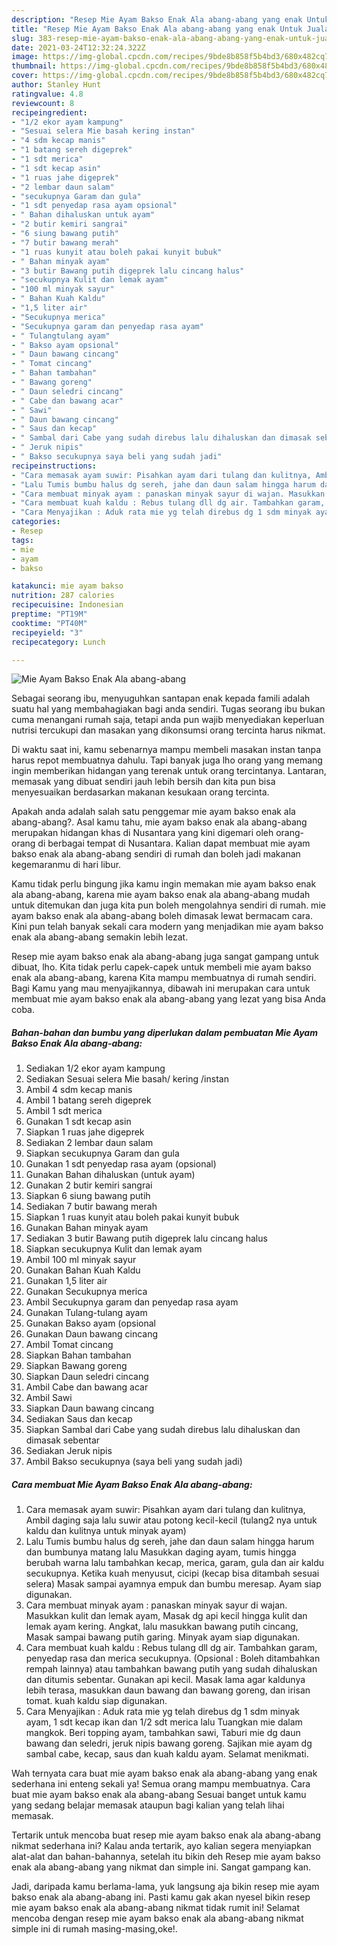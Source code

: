 ```yaml
---
description: "Resep Mie Ayam Bakso Enak Ala abang-abang yang enak Untuk Jualan"
title: "Resep Mie Ayam Bakso Enak Ala abang-abang yang enak Untuk Jualan"
slug: 383-resep-mie-ayam-bakso-enak-ala-abang-abang-yang-enak-untuk-jualan
date: 2021-03-24T12:32:24.322Z
image: https://img-global.cpcdn.com/recipes/9bde8b858f5b4bd3/680x482cq70/mie-ayam-bakso-enak-ala-abang-abang-foto-resep-utama.jpg
thumbnail: https://img-global.cpcdn.com/recipes/9bde8b858f5b4bd3/680x482cq70/mie-ayam-bakso-enak-ala-abang-abang-foto-resep-utama.jpg
cover: https://img-global.cpcdn.com/recipes/9bde8b858f5b4bd3/680x482cq70/mie-ayam-bakso-enak-ala-abang-abang-foto-resep-utama.jpg
author: Stanley Hunt
ratingvalue: 4.8
reviewcount: 8
recipeingredient:
- "1/2 ekor ayam kampung"
- "Sesuai selera Mie basah kering instan"
- "4 sdm kecap manis"
- "1 batang sereh digeprek"
- "1 sdt merica"
- "1 sdt kecap asin"
- "1 ruas jahe digeprek"
- "2 lembar daun salam"
- "secukupnya Garam dan gula"
- "1 sdt penyedap rasa ayam opsional"
- " Bahan dihaluskan untuk ayam"
- "2 butir kemiri sangrai"
- "6 siung bawang putih"
- "7 butir bawang merah"
- "1 ruas kunyit atau boleh pakai kunyit bubuk"
- " Bahan minyak ayam"
- "3 butir Bawang putih digeprek lalu cincang halus"
- "secukupnya Kulit dan lemak ayam"
- "100 ml minyak sayur"
- " Bahan Kuah Kaldu"
- "1,5 liter air"
- "Secukupnya merica"
- "Secukupnya garam dan penyedap rasa ayam"
- " Tulangtulang ayam"
- " Bakso ayam opsional"
- " Daun bawang cincang"
- " Tomat cincang"
- " Bahan tambahan"
- " Bawang goreng"
- " Daun seledri cincang"
- " Cabe dan bawang acar"
- " Sawi"
- " Daun bawang cincang"
- " Saus dan kecap"
- " Sambal dari Cabe yang sudah direbus lalu dihaluskan dan dimasak sebentar"
- " Jeruk nipis"
- " Bakso secukupnya saya beli yang sudah jadi"
recipeinstructions:
- "Cara memasak ayam suwir: Pisahkan ayam dari tulang dan kulitnya, Ambil daging saja lalu suwir atau potong kecil-kecil (tulang2 nya untuk kaldu dan kulitnya untuk minyak ayam)"
- "Lalu Tumis bumbu halus dg sereh, jahe dan daun salam hingga harum dan bumbunya matang lalu Masukkan daging ayam, tumis hingga berubah warna lalu tambahkan kecap, merica, garam, gula dan air kaldu secukupnya. Ketika kuah menyusut, cicipi (kecap bisa ditambah sesuai selera) Masak sampai ayamnya empuk dan bumbu meresap. Ayam siap digunakan."
- "Cara membuat minyak ayam : panaskan minyak sayur di wajan. Masukkan kulit dan lemak ayam, Masak dg api kecil hingga kulit dan lemak ayam kering. Angkat, lalu masukkan bawang putih cincang, Masak sampai bawang putih garing. Minyak ayam siap digunakan."
- "Cara membuat kuah kaldu : Rebus tulang dll dg air. Tambahkan garam, penyedap rasa dan merica secukupnya. (Opsional : Boleh ditambahkan rempah lainnya) atau tambahkan bawang putih yang sudah dihaluskan dan ditumis sebentar. Gunakan api kecil. Masak lama agar kaldunya lebih terasa, masukkan daun bawang dan bawang goreng, dan irisan tomat. kuah kaldu siap digunakan."
- "Cara Menyajikan : Aduk rata mie yg telah direbus dg 1 sdm minyak ayam, 1 sdt kecap ikan dan 1/2 sdt merica lalu Tuangkan mie dalam mangkok. Beri topping ayam, tambahkan sawi, Taburi mie dg daun bawang dan seledri, jeruk nipis bawang goreng. Sajikan mie ayam dg sambal cabe, kecap, saus dan kuah kaldu ayam. Selamat menikmati."
categories:
- Resep
tags:
- mie
- ayam
- bakso

katakunci: mie ayam bakso 
nutrition: 287 calories
recipecuisine: Indonesian
preptime: "PT19M"
cooktime: "PT40M"
recipeyield: "3"
recipecategory: Lunch

---
```



![Mie Ayam Bakso Enak Ala abang-abang](https://img-global.cpcdn.com/recipes/9bde8b858f5b4bd3/680x482cq70/mie-ayam-bakso-enak-ala-abang-abang-foto-resep-utama.jpg)

Sebagai seorang ibu, menyuguhkan santapan enak kepada famili adalah suatu hal yang membahagiakan bagi anda sendiri. Tugas seorang ibu bukan cuma menangani rumah saja, tetapi anda pun wajib menyediakan keperluan nutrisi tercukupi dan masakan yang dikonsumsi orang tercinta harus nikmat.

Di waktu  saat ini, kamu sebenarnya mampu membeli masakan instan tanpa harus repot membuatnya dahulu. Tapi banyak juga lho orang yang memang ingin memberikan hidangan yang terenak untuk orang tercintanya. Lantaran, memasak yang dibuat sendiri jauh lebih bersih dan kita pun bisa menyesuaikan berdasarkan makanan kesukaan orang tercinta. 



Apakah anda adalah salah satu penggemar mie ayam bakso enak ala abang-abang?. Asal kamu tahu, mie ayam bakso enak ala abang-abang merupakan hidangan khas di Nusantara yang kini digemari oleh orang-orang di berbagai tempat di Nusantara. Kalian dapat membuat mie ayam bakso enak ala abang-abang sendiri di rumah dan boleh jadi makanan kegemaranmu di hari libur.

Kamu tidak perlu bingung jika kamu ingin memakan mie ayam bakso enak ala abang-abang, karena mie ayam bakso enak ala abang-abang mudah untuk ditemukan dan juga kita pun boleh mengolahnya sendiri di rumah. mie ayam bakso enak ala abang-abang boleh dimasak lewat bermacam cara. Kini pun telah banyak sekali cara modern yang menjadikan mie ayam bakso enak ala abang-abang semakin lebih lezat.

Resep mie ayam bakso enak ala abang-abang juga sangat gampang untuk dibuat, lho. Kita tidak perlu capek-capek untuk membeli mie ayam bakso enak ala abang-abang, karena Kita mampu membuatnya di rumah sendiri. Bagi Kamu yang mau menyajikannya, dibawah ini merupakan cara untuk membuat mie ayam bakso enak ala abang-abang yang lezat yang bisa Anda coba.

<!--inarticleads1-->

##### Bahan-bahan dan bumbu yang diperlukan dalam pembuatan Mie Ayam Bakso Enak Ala abang-abang:

1. Sediakan 1/2 ekor ayam kampung
1. Sediakan Sesuai selera Mie basah/ kering /instan
1. Ambil 4 sdm kecap manis
1. Ambil 1 batang sereh digeprek
1. Ambil 1 sdt merica
1. Gunakan 1 sdt kecap asin
1. Siapkan 1 ruas jahe digeprek
1. Sediakan 2 lembar daun salam
1. Siapkan secukupnya Garam dan gula
1. Gunakan 1 sdt penyedap rasa ayam (opsional)
1. Gunakan  Bahan dihaluskan (untuk ayam)
1. Gunakan 2 butir kemiri sangrai
1. Siapkan 6 siung bawang putih
1. Sediakan 7 butir bawang merah
1. Siapkan 1 ruas kunyit atau boleh pakai kunyit bubuk
1. Gunakan  Bahan minyak ayam
1. Sediakan 3 butir Bawang putih digeprek lalu cincang halus
1. Siapkan secukupnya Kulit dan lemak ayam
1. Ambil 100 ml minyak sayur
1. Gunakan  Bahan Kuah Kaldu
1. Gunakan 1,5 liter air
1. Gunakan Secukupnya merica
1. Ambil Secukupnya garam dan penyedap rasa ayam
1. Gunakan  Tulang-tulang ayam
1. Gunakan  Bakso ayam (opsional
1. Gunakan  Daun bawang cincang
1. Ambil  Tomat cincang
1. Siapkan  Bahan tambahan
1. Siapkan  Bawang goreng
1. Siapkan  Daun seledri cincang
1. Ambil  Cabe dan bawang acar
1. Ambil  Sawi
1. Siapkan  Daun bawang cincang
1. Sediakan  Saus dan kecap
1. Siapkan  Sambal dari Cabe yang sudah direbus lalu dihaluskan dan dimasak sebentar
1. Sediakan  Jeruk nipis
1. Ambil  Bakso secukupnya (saya beli yang sudah jadi)




<!--inarticleads2-->

##### Cara membuat Mie Ayam Bakso Enak Ala abang-abang:

1. Cara memasak ayam suwir: Pisahkan ayam dari tulang dan kulitnya, Ambil daging saja lalu suwir atau potong kecil-kecil (tulang2 nya untuk kaldu dan kulitnya untuk minyak ayam)
1. Lalu Tumis bumbu halus dg sereh, jahe dan daun salam hingga harum dan bumbunya matang lalu Masukkan daging ayam, tumis hingga berubah warna lalu tambahkan kecap, merica, garam, gula dan air kaldu secukupnya. Ketika kuah menyusut, cicipi (kecap bisa ditambah sesuai selera) Masak sampai ayamnya empuk dan bumbu meresap. Ayam siap digunakan.
1. Cara membuat minyak ayam : panaskan minyak sayur di wajan. Masukkan kulit dan lemak ayam, Masak dg api kecil hingga kulit dan lemak ayam kering. Angkat, lalu masukkan bawang putih cincang, Masak sampai bawang putih garing. Minyak ayam siap digunakan.
1. Cara membuat kuah kaldu : Rebus tulang dll dg air. Tambahkan garam, penyedap rasa dan merica secukupnya. (Opsional : Boleh ditambahkan rempah lainnya) atau tambahkan bawang putih yang sudah dihaluskan dan ditumis sebentar. Gunakan api kecil. Masak lama agar kaldunya lebih terasa, masukkan daun bawang dan bawang goreng, dan irisan tomat. kuah kaldu siap digunakan.
1. Cara Menyajikan : Aduk rata mie yg telah direbus dg 1 sdm minyak ayam, 1 sdt kecap ikan dan 1/2 sdt merica lalu Tuangkan mie dalam mangkok. Beri topping ayam, tambahkan sawi, Taburi mie dg daun bawang dan seledri, jeruk nipis bawang goreng. Sajikan mie ayam dg sambal cabe, kecap, saus dan kuah kaldu ayam. Selamat menikmati.




Wah ternyata cara buat mie ayam bakso enak ala abang-abang yang enak sederhana ini enteng sekali ya! Semua orang mampu membuatnya. Cara buat mie ayam bakso enak ala abang-abang Sesuai banget untuk kamu yang sedang belajar memasak ataupun bagi kalian yang telah lihai memasak.

Tertarik untuk mencoba buat resep mie ayam bakso enak ala abang-abang nikmat sederhana ini? Kalau anda tertarik, ayo kalian segera menyiapkan alat-alat dan bahan-bahannya, setelah itu bikin deh Resep mie ayam bakso enak ala abang-abang yang nikmat dan simple ini. Sangat gampang kan. 

Jadi, daripada kamu berlama-lama, yuk langsung aja bikin resep mie ayam bakso enak ala abang-abang ini. Pasti kamu gak akan nyesel bikin resep mie ayam bakso enak ala abang-abang nikmat tidak rumit ini! Selamat mencoba dengan resep mie ayam bakso enak ala abang-abang nikmat simple ini di rumah masing-masing,oke!.

